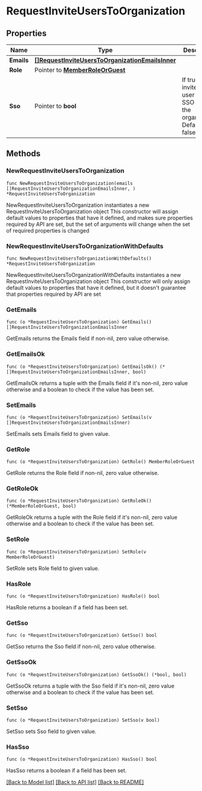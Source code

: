 # RequestInviteUsersToOrganization

## Properties

Name | Type | Description | Notes
------------ | ------------- | ------------- | -------------
**Emails** | [**[]RequestInviteUsersToOrganizationEmailsInner**](RequestInviteUsersToOrganizationEmailsInner.md) |  | 
**Role** | Pointer to [**MemberRoleOrGuest**](MemberRoleOrGuest.md) |  | [optional] 
**Sso** | Pointer to **bool** | If true, invites the user as an SSO user of the organization. Defaults to false. | [optional] 

## Methods

### NewRequestInviteUsersToOrganization

`func NewRequestInviteUsersToOrganization(emails []RequestInviteUsersToOrganizationEmailsInner, ) *RequestInviteUsersToOrganization`

NewRequestInviteUsersToOrganization instantiates a new RequestInviteUsersToOrganization object
This constructor will assign default values to properties that have it defined,
and makes sure properties required by API are set, but the set of arguments
will change when the set of required properties is changed

### NewRequestInviteUsersToOrganizationWithDefaults

`func NewRequestInviteUsersToOrganizationWithDefaults() *RequestInviteUsersToOrganization`

NewRequestInviteUsersToOrganizationWithDefaults instantiates a new RequestInviteUsersToOrganization object
This constructor will only assign default values to properties that have it defined,
but it doesn't guarantee that properties required by API are set

### GetEmails

`func (o *RequestInviteUsersToOrganization) GetEmails() []RequestInviteUsersToOrganizationEmailsInner`

GetEmails returns the Emails field if non-nil, zero value otherwise.

### GetEmailsOk

`func (o *RequestInviteUsersToOrganization) GetEmailsOk() (*[]RequestInviteUsersToOrganizationEmailsInner, bool)`

GetEmailsOk returns a tuple with the Emails field if it's non-nil, zero value otherwise
and a boolean to check if the value has been set.

### SetEmails

`func (o *RequestInviteUsersToOrganization) SetEmails(v []RequestInviteUsersToOrganizationEmailsInner)`

SetEmails sets Emails field to given value.


### GetRole

`func (o *RequestInviteUsersToOrganization) GetRole() MemberRoleOrGuest`

GetRole returns the Role field if non-nil, zero value otherwise.

### GetRoleOk

`func (o *RequestInviteUsersToOrganization) GetRoleOk() (*MemberRoleOrGuest, bool)`

GetRoleOk returns a tuple with the Role field if it's non-nil, zero value otherwise
and a boolean to check if the value has been set.

### SetRole

`func (o *RequestInviteUsersToOrganization) SetRole(v MemberRoleOrGuest)`

SetRole sets Role field to given value.

### HasRole

`func (o *RequestInviteUsersToOrganization) HasRole() bool`

HasRole returns a boolean if a field has been set.

### GetSso

`func (o *RequestInviteUsersToOrganization) GetSso() bool`

GetSso returns the Sso field if non-nil, zero value otherwise.

### GetSsoOk

`func (o *RequestInviteUsersToOrganization) GetSsoOk() (*bool, bool)`

GetSsoOk returns a tuple with the Sso field if it's non-nil, zero value otherwise
and a boolean to check if the value has been set.

### SetSso

`func (o *RequestInviteUsersToOrganization) SetSso(v bool)`

SetSso sets Sso field to given value.

### HasSso

`func (o *RequestInviteUsersToOrganization) HasSso() bool`

HasSso returns a boolean if a field has been set.


[[Back to Model list]](../README.md#documentation-for-models) [[Back to API list]](../README.md#documentation-for-api-endpoints) [[Back to README]](../README.md)


